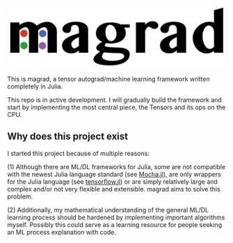<p align="center">
  <img src="https://raw.githubusercontent.com/leonvol/magrad/master/docs/magrad_large.png">
</p>

This is magrad, a tensor autograd/machine learning framework written completely in Julia. 
<br>

This repo is in active development. I will gradually build the framework and start by implementing the most central piece, the Tensors and its ops on the CPU.


## Why does this project exist
I started this project because of multiple reasons:

(1) Although there are ML/DL frameworks for Julia, some are not compatible with the newest Julia language standard (see [Mocha.jl](https://github.com/pluskid/Mocha.jl)), are only wrappers for the Julia language (see [tensorflow.jl](https://github.com/malmaud/TensorFlow.jl)) or are simply relatively large and complex and/or not very flexible and extensible. magrad aims to solve this problem.

(2) Additionally, my mathematical understanding of the general ML/DL learning process should be hardened by implementing important algorithms myself. Possibly this could serve as a learning resource for people seeking an ML process explanation with code. 